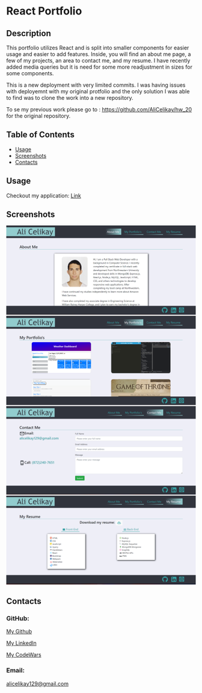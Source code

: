 # React Portfolio

## Description
This portfolio utilizes React and is split into smaller components for easier usage and easier to add features. Inside, you will find an about me page, a few of my projects, an area to contact me, and my resume. I have recently added media queries but it is need for some more readjustment in sizes for some components. 

This is a new deployment with very limited commits. I was having issues with deployemnt with my original protfolio and the only solution I was able to find was to clone the work into a new repository. 

To se my previous work please go to : https://github.com/AliCelikay/hw_20 for the original repository.

## Table of Contents
* [Usage](#usage)
* [Screenshots](#screenshots)
* [Contacts](#contacts)

## Usage
Checkout my application: [Link](https://alicelikay.github.io/AliCelikayPortfolio)

## Screenshots
![web browser](./assets/Screenshot%20(113).png)
![web browser](./assets/Screenshot%20(114).png)
![web browser](./assets/Screenshot%20(115).png)
![web browser](./assets/Screenshot%20(116).png)

## Contacts
### GitHub: 
[My Github](https://github.com/AliCelikay)

[My LinkedIn](https://www.linkedin.com/in/alicelikay/)

[My CodeWars](https://www.codewars.com/users/AliCelikay129)
### Email:
alicelikay129@gmail.com

